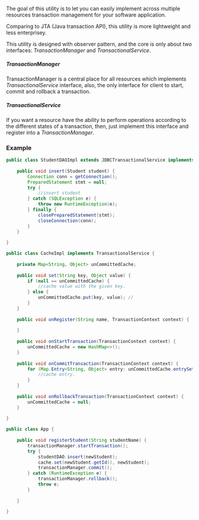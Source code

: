 The goal of this utility is to let you can easily implement across multiple resources transaction management for your software application.

Comparing to JTA (Java transaction API), this utility is more lightweight and less enterprisey.

This utility is designed with observer pattern, and the core is only about two interfaces: *TransactionManager* and *TransactionalService*.

##### TransactionManager
TransactionManager is a central place for all resources which implements *TransactionalService* interface, also, the only interface for client to start, commit and rollback a transaction.

##### TransactionalService
If you want a resource have the ability to perform operations according to the different states of a transaction, then, just implement this interface and register into a *TransactionManager*.

### Example

```java
public class StudentDAOImpl extends JDBCTransactionalService implements StudentDAO {
    
    public void insert(Student student) {
        Connection conn = getConnection();
        PreparedStatement stmt = null;
        try {
            //insert student
        } catch (SQLException e) {
            throw new RuntimeException(e);
        } finally {
            closePreparedStatement(stmt);
            closeConnection(conn);
        }
    }    
    
}
```
```java
public class CacheImpl implements TransactionalService {
    
    private Map<String, Object> unCommittedCache; 
    
    public void set(String key, Object value) {
        if (null == unCommittedCache) {
            //cache value with the given key.
        } else {
            unCommittedCache.put(key, value); //    
        }
    }
    
    public void onRegister(String name, TransactionContext context) {
        
    }
    
    public void onStartTransaction(TransactionContext context) {
        unCommittedCache = new HashMap<>();
    }
    
    public void onCommitTransaction(TransactionContext context) {
        for (Map.Entry<String, Object> entry: unCommittedCache.entrySet()) {
            //cache entry.
        }       
    }
    
    public void onRollbackTransaction(TransactionContext context) {        
        unCommittedCache = null;
    }
    
}
```
```java
public class App {
            
    public void registerStudent(String studentName) {
        transactionManager.startTransaction();
        try {
            studentDAO.insert(newStudent);
            cache.set(newStudent.getId(), newStudent);
            transactionManager.commit();
        } catch (RuntimeException e) {
            transactionManager.rollback();
            throw e;
        }
        
    }
    
}
```     

